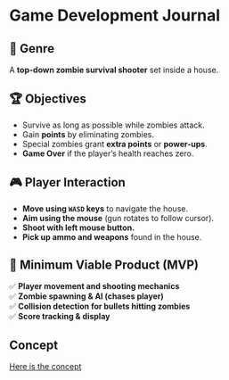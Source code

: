 # Game Development Journal

## 🎯 Genre
A **top-down zombie survival shooter** set inside a house.

## 🏆 Objectives
- Survive as long as possible while zombies attack.
- Gain **points** by eliminating zombies.
- Special zombies grant **extra points** or **power-ups**.
- **Game Over** if the player’s health reaches zero.

## 🎮 Player Interaction
- **Move using `WASD` keys** to navigate the house.
- **Aim using the mouse** (gun rotates to follow cursor).
- **Shoot with left mouse button.**
- **Pick up ammo and weapons** found in the house.

## 🔑 Minimum Viable Product (MVP)
✅ **Player movement and shooting mechanics**  
✅ **Zombie spawning & AI (chases player)**  
✅ **Collision detection for bullets hitting zombies**  
✅ **Score tracking & display**  

## Concept

[Here is the concept](mamky.github.io/game/concept.html)
